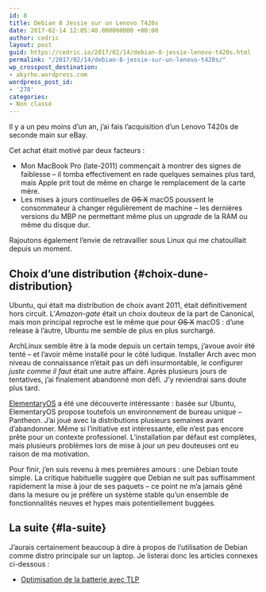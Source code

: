 ```yaml
---
id: 8
title: Debian 8 Jessie sur un Lenovo T420s
date: 2017-02-14 12:05:40.000000000 +00:00
author: cedric
layout: post
guid: https://cedric.io/2017/02/14/debian-8-jessie-lenovo-t420s.html
permalink: "/2017/02/14/debian-8-jessie-sur-un-lenovo-t420s/"
wp_crosspost_destination:
- akyrho.wordpress.com
wordpress_post_id:
- '278'
categories:
- Non classé
---
```

Il y a un peu moins d’un an, j’ai fais l’acquisition d’un Lenovo T420s de seconde main sur eBay.

Cet achat était motivé par deux facteurs :

  * Mon MacBook Pro (late-2011) commençait à montrer des signes de faiblesse &#8211; il tomba effectivement en rade quelques semaines plus tard, mais Apple prit tout de même en charge le remplacement de la carte mère.
  * Les mises à jours continuelles de <del>OS X</del> macOS poussent le consommateur à changer régulièrement de machine &#8211; les dernières versions du MBP ne permettant même plus un _upgrade_ de la RAM ou même du disque dur.

Rajoutons également l’envie de retravailler sous Linux qui me chatouillait depuis un moment.

## Choix d’une distribution {#choix-dune-distribution}

Ubuntu, qui était ma distribution de choix avant 2011, était définitivement hors circuit. L’_Amazon-gate_ était un choix douteux de la part de Canonical, mais mon principal reproche est le même que pour <del>OS X</del> macOS : d’une release à l’autre, Ubuntu me semble de plus en plus surchargé.

ArchLinux semble être à la mode depuis un certain temps, j’avoue avoir été tenté &#8211; et l’avoir même installé pour le côté ludique. Installer Arch avec mon niveau de connaissance n’était pas un défi insurmontable, le configurer _juste comme il faut_ était une autre affaire. Après plusieurs jours de tentatives, j’ai finalement abandonné mon défi. J’y reviendrai sans doute plus tard.

[ElementaryOS](http://www.elementaryos-fr.org/) a été une découverte intéressante : basée sur Ubuntu, ElementaryOS propose toutefois un environnement de bureau unique &#8211; Pantheon. J’ai joué avec la distributions plusieurs semaines avant d’abandonner. Même si l’initiative est intéressante, elle n’est pas encore prête pour un contexte professionel. L’installation par défaut est complètes, mais plusieurs problèmes lors de mise à jour un peu douteuses ont eu raison de ma motivation.

Pour finir, j’en suis revenu à mes premières amours : une Debian toute simple. La critique habituelle suggère que Debian ne suit pas suffisamment rapidement la mise à jour de ses paquets &#8211; ce point ne m’a jamais gêné dans la mesure ou je préfère un système stable qu’un ensemble de fonctionnalités neuves et hypes mais potentiellement buggées.

## La suite {#la-suite}

J’aurais certainement beaucoup à dire à propos de l’utilisation de Debian comme distro principale sur un laptop. Je listerai donc les articles connexes ci-dessous :

  * [Optimisation de la batterie avec TLP](/blog/2017/02/14/debian-laptop-tlp/)